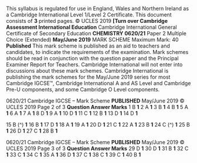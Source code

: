 This syllabus is regulated for use in England, Wales and Northern Ireland as a Cambridge International Level 1/Level 2 Certificate. This document consists of **3** printed pages. © UCLES 2019 **[Turn over Cambridge Assessment International Education** Cambridge International General Certificate of Secondary Education **CHEMISTRY 0620/21** Paper 2 Multiple Choice (Extended) **May/June 2019** MARK SCHEME Maximum Mark: 40 **Published** This mark scheme is published as an aid to teachers and candidates, to indicate the requirements of the examination. Mark schemes should be read in conjunction with the question paper and the Principal Examiner Report for Teachers. Cambridge International will not enter into discussions about these mark schemes. Cambridge International is publishing the mark schemes for the May/June 2019 series for most Cambridge IGCSE™, Cambridge International A and AS Level and Cambridge Pre-U components, and some Cambridge O Level components. 


0620/21 Cambridge IGCSE – Mark Scheme **PUBLISHED** May/June 2019 © UCLES 2019 Page 2 of 3 **Question Answer Marks** 1 B **1** 2 A **1** 3 B **1** 4 B **1** 5 A **1** 6 A **1** 7 A **1** 8 D **1** 9 A **1** 10 D **1** 11 C **1** 12 B **1** 13 D **1** 14 D **1** 

15 B (^) **1** 16 B **1** 17 D **1** 18 A **1** 19 A **1** 20 D **1** 21 C **1** 22 A **1** 23 B **1** 24 C (^) **1** 25 B **1** 26 D **1** 27 C **1** 28 B **1** 


0620/21 Cambridge IGCSE – Mark Scheme **PUBLISHED** May/June 2019 © UCLES 2019 Page 3 of 3 **Question Answer Marks** 29 D **1** 30 D **1** 31 B **1** 32 C **1** 33 C **1** 34 C **1** 35 A **1** 36 D **1** 37 C **1** 38 C **1** 39 C **1** 40 B **1** 


